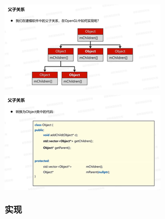 
![输入图片说明](/imgs/2024-11-30/jyL8etiIcWK96O1p.png)

![输入图片说明](/imgs/2024-11-30/Bk1dHXbXbVYzBHKr.png)

# 实现
<!--stackedit_data:
eyJoaXN0b3J5IjpbLTExMDc5MjA0MTcsLTk1MTA0MjkxNiwxMT
kwNzcyMl19
-->